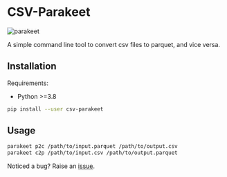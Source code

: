 # CSV-Parakeet
![parakeet](https://user-images.githubusercontent.com/11004160/236465574-b17acf11-4bf5-46f9-9ab6-b01e5527d60b.jpeg)

A simple command line tool to convert csv files to parquet, and vice versa.

## Installation
Requirements:
- Python >=3.8

```bash
pip install --user csv-parakeet
```

## Usage
```bash
parakeet p2c /path/to/input.parquet /path/to/output.csv
parakeet c2p /path/to/input.csv /path/to/output.parquet
```

Noticed a bug? Raise an [issue](https://github.com/A1fus/csv-parakeet/issues/new).
